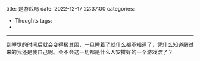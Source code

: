 title: 是游戏吗
date: 2022-12-17 22:37:00
categories:
- Thoughts
tags:
-
---

到睡觉的时间后就会变得极其困，一旦睡着了就什么都不知道了，凭什么知道醒过来的我还是我自己呢。会不会这一切都是什么人安排好的一个游戏罢了？
